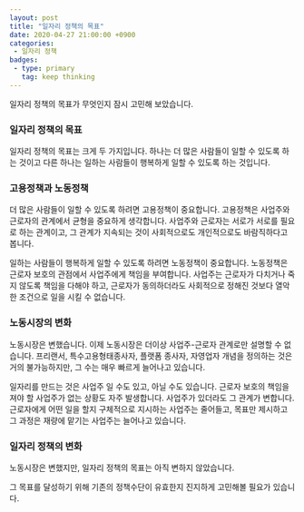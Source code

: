 ```yaml
---
layout: post
title: "일자리 정책의 목표"
date: 2020-04-27 21:00:00 +0900
categories: 
 - 일자리 정책
badges:
 - type: primary
   tag: keep thinking
---
```


일자리 정책의 목표가 무엇인지 잠시 고민해 보았습니다.

<!--more-->

### **일자리 정책의 목표**

일자리 정책의 목표는 크게 두 가지입니다.
하나는 더 많은 사람들이 일할 수 있도록 하는 것이고
다른 하나는 일하는 사람들이 행복하게 일할 수 있도록 하는 것입니다.

### **고용정책과 노동정책**

더 많은 사람들이 일할 수 있도록 하려면 고용정책이 중요합니다.
고용정책은 사업주와 근로자의 관계에서 균형을 중요하게 생각합니다.
사업주와 근로자는 서로가 서로를 필요로 하는 관계이고, 그 관계가 지속되는 것이 사회적으로도 개인적으로도 바람직하다고 봅니다.

일하는 사람들이 행복하게 일할 수 있도록 하려면 노동정책이 중요합니다.
노동정책은 근로자 보호의 관점에서 사업주에게 책임을 부여합니다.
사업주는 근로자가 다치거나 죽지 않도록 책임을 다해야 하고, 근로자가 동의하더라도 사회적으로 정해진 것보다 열악한 조건으로 일을 시킬 수 없습니다.

### **노동시장의 변화**

노동시장은 변했습니다.
이제 노동시장은 더이상 사업주-근로자 관계로만 설명할 수 없습니다.
프리랜서, 특수고용형태종사자, 플랫폼 종사자, 자영업자 개념을 정의하는 것은 거의 불가능하지만, 그 수는 매우 빠르게 늘어나고 있습니다.

일자리를 만드는 것은 사업주 일 수도 있고, 아닐 수도 있습니다.
근로자 보호의 책임을 져야 할 사업주가 없는 상황도 자주 발생합니다.
사업주가 있더라도 그 관계가 변합니다. 근로자에게 어떤 일을 할지 구체적으로 지시하는 사업주는 줄어들고, 목표만 제시하고 그 과정은 재량에 맡기는 사업주는 늘어나고 있습니다.

### **일자리 정책의 변화**

노동시장은 변했지만, 일자리 정책의 목표는 아직 변하지 않았습니다.

그 목표를 달성하기 위해 기존의 정책수단이 유효한지 진지하게 고민해볼 필요가 있습니다.
